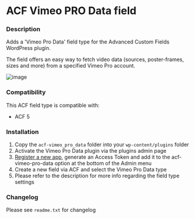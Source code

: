 # ACF Vimeo PRO Data field

### Description

Adds a 'Vimeo Pro Data' field type for the Advanced Custom Fields WordPress plugin.

The field offers an easy way to fetch video data (sources, poster-frames, sizes and more) from a specified Vimeo Pro account.

![image](https://user-images.githubusercontent.com/557990/29169856-72886530-7dd6-11e7-97ad-f3363d3183ec.png)

### Compatibility

This ACF field type is compatible with:
* ACF 5

### Installation

1. Copy the `acf-vimeo_pro_data` folder into your `wp-content/plugins` folder
2. Activate the Vimeo Pro Data plugin via the plugins admin page
3. [Register a new app](https://developer.vimeo.com/api/start), generate an Access Token and add it to the acf-vimeo-pro-data option at the bottom of the Admin menu
4. Create a new field via ACF and select the Vimeo Pro Data type
5. Please refer to the description for more info regarding the field type settings

### Changelog
Please see `readme.txt` for changelog
